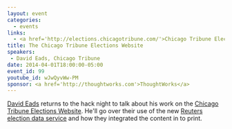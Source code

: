 ```yaml
---
layout: event
categories: 
  - events
links:
  - <a href='http://elections.chicagotribune.com/'>Chicago Tribune Election Center</a>
title: The Chicago Tribune Elections Website
speakers: 
 - David Eads, Chicago Tribune
date: 2014-04-01T18:00:00-05:00
event_id: 99
youtube_id: wJwQyvWw-PM
sponsor: <a href='http://thoughtworks.com'>ThoughtWorks</a>
---
```


<p><a href='https://twitter.com/eads'>David Eads</a> returns to the hack night to talk about his work on the <a href='http://elections.chicagotribune.com/'>Chicago Tribune Elections Website</a>. He'll go over their use of the new <a href='http://specialevents.reuters.com/us-election-service/'>Reuters election data service</a> and how they integrated the content in to print.</p>
